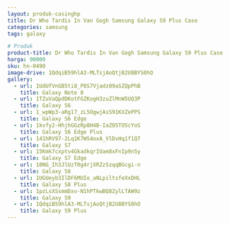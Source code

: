 ```yaml
---
layout: produk-casinghp
title: Dr Who Tardis In Van Gogh Samsung Galaxy S9 Plus Case
categories: samsung
tags: galaxy

# Produk
product-title: Dr Who Tardis In Van Gogh Samsung Galaxy S9 Plus Case
harga: 90000
sku: hn-0490
image-drive: 1QdqiB59hlA3-MLTsjAoQtjB2U8BYS0hO
gallery:
  - url: 1UdUfVnGB5ti8_P8S7Vjadz09aSZQpPhB
    title: Galaxy Note 8
  - url: 1TZuVaQpdDKotFGZKogH3zuZlMnW5UQ3P
    title: Galaxy S6
  - url: 1_wpWp3-aRg17_zL5OgwjAsS91KXZePPS
    title: Galaxy S6 Edge
  - url: 1kvfy2-HhjhGGzRp8H4B-IaZO5TO5cYoS
    title: Galaxy S6 Edge Plus
  - url: 141hRV97-2Lq1K7WS4oxA_VlDvHq1f1Q7
    title: Galaxy S7
  - url: 15Kmk7cxptv4GkadkqrIUam8xFnIp9n5y
    title: Galaxy S7 Edge
  - url: 10NG_Ih3JlUzT0g4rjXRZz5zqqBGcgi-n
    title: Galaxy S8
  - url: 1UGUeyb3IlDF6MUIo_aNLpiltsfeXxDHL
    title: Galaxy S8 Plus
  - url: 1pzLsXSsmmDxv-N1hPTkwBQ8ZylLTAW9z
    title: Galaxy S9
  - url: 1QdqiB59hlA3-MLTsjAoQtjB2U8BYS0hO
    title: Galaxy S9 Plus
---
```

